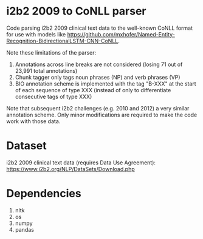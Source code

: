 # i2b2 2009 to CoNLL parser

Code parsing i2b2 2009 clinical text data to the well-known CoNLL format for use with models like https://github.com/mxhofer/Named-Entity-Recognition-BidirectionalLSTM-CNN-CoNLL. 

Note these limitations of the parser:
1) Annotations across line breaks are not considered (losing 71 out of 23,991 total annotations)
2) Chunk tagger only tags noun phrases (NP) and verb phrases (VP) 
3) BIO annotation scheme is implemented with the tag "B-XXX" at the start of each sequence of type XXX (instead of only to differentiate consecutive tags of type XXX)

Note that subsequent i2b2 challenges (e.g. 2010 and 2012) a very similar annotation scheme. Only minor modifications are required to make the code work with those data. 

# Dataset
i2b2 2009 clinical text data (requires Data Use Agreement): https://www.i2b2.org/NLP/DataSets/Download.php 

# Dependencies
1) nltk 
2) os
3) numpy
4) pandas